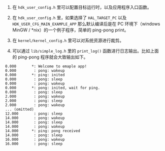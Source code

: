 1. 在 `hdk_user_config.h` 里可以配置目标运行时，以及应用程序入口函数。

2. 在 `hdk_user_config.h` 里，如果选择了 `HAL_TARGET_PC` 以及 `HDK_USER_CFG_MAIN_EXAMPLE_APP` 那么默认编译后是在 PC 环境下（windows MinGW / *nix）的一个例子程序，简单的 ping-pong print。

3. 在 `kernel/kernel_config.h` 里可以对系统资源进行裁剪。

4. 可以通过 `lib/simple_log.h` 里的 `print_log()` 函数进行日志输出。比如上面的 ping-pong 程序就会大致输出如下。      
```
0.000		*: Welcome to emaple app!
0.000		 : pong: wakeup
0.000		*: ping: inited
0.000		 : pong: sleep
0.000		 : pong: wakeup
0.000		*: pong: inited, wait for ping.
0.000		 : pong: sleep
2.000		 : pong: wakeup
2.000		 : pong: sleep
2.000		 : pong: wakeup
... (omitted)
12.000		 : pong: sleep
14.000		 : pong: wakeup
14.000		 : pong: sleep
14.000		 : pong: wakeup
14.000		*: ping: pong received
14.000		 : pong: sleep
16.000		 : pong: wakeup
16.000		 : pong: sleep
```